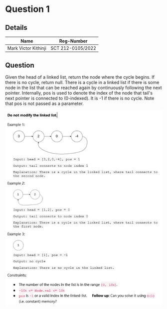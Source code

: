# Question 1

## Details

| Name                 | Reg-Number        |
| -------------------- | ----------------- |
| Mark Victor Kithinji | SCT 212-0105/2022 |

## Question

Given the head of a linked list, return the node where the cycle begins. If there is no cycle, return null. There is a cycle in a linked list if there is some node in the list that can be reached again by continuously following the next pointer. Internally, pos is used to denote the index of the node that tail's next pointer is connected to (0-indexed). It is -1 if there is no cycle. Note that pos is not passed as a parameter.


![alt text](image.png)
